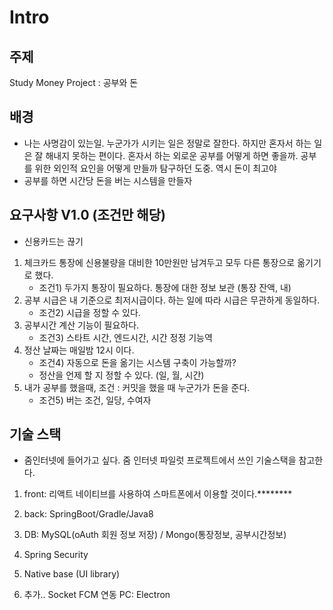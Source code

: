 # Intro

## 주제
Study Money Project : 공부와 돈 

## 배경
* 나는 사명감이 있는일. 누군가가 시키는 일은 정말로 잘한다. 하지만 혼자서 하는 일은 잘 해내지 못하는 편이다.
혼자서 하는 외로운 공부를 어떻게 하면 좋을까. 공부를 위한 외인적 요인을 어떻게 만들까 탐구하던 도중. 역시 돈이 최고야
* 공부를 하면 시간당 돈을 버는 시스템을 만들자 

## 요구사항 V1.0 (조건만 해당)
* 신용카드는 끊기 
1. 체크카드 통장에 신용불량을 대비한 10만원만 남겨두고 모두 다른 통장으로 옮기기로 했다.
    * 조건1) 두가지 통장이 필요하다. 통장에 대한 정보 보관 (통장 잔액, 내) 
1. 공부 시급은 내 기준으로 최저시급이다. 하는 일에 따라 시급은 무관하게 동일하다.
    * 조건2) 시급을 정할 수 있다.
1. 공부시간 계산 기능이 필요하다. 
    * 조건3) 스타트 시간, 엔드시간, 시간 정정 기능역
1. 정산 날짜는 매일밤 12시 이다.  
    * 조건4) 자동으로 돈을 옮기는 시스템 구축이 가능할까? 
    * 정산을 언제 할 지 정할 수 있다. (일, 월, 시간)
1. 내가 공부를 했을때, 조건 : 커밋을 했을 때 누군가가 돈을 준다. 
    * 조건5) 버는 조건, 일당, 수여자
    
    
## 기술 스택
* 줌인터넷에 들어가고 싶다. 줌 인터넷 파일럿 프로젝트에서 쓰인 기술스택을 참고한다. 
1. front: 리액트 네이티브를 사용하여 스마트폰에서 이용할 것이다.********
2. back: SpringBoot/Gradle/Java8
3. DB: MySQL(oAuth 회원 정보 저장) / Mongo(통장정보, 공부시간정보)
4. Spring Security
5. Native base (UI library)

6. 추가.. Socket FCM 연동 PC: Electron
 

 
    